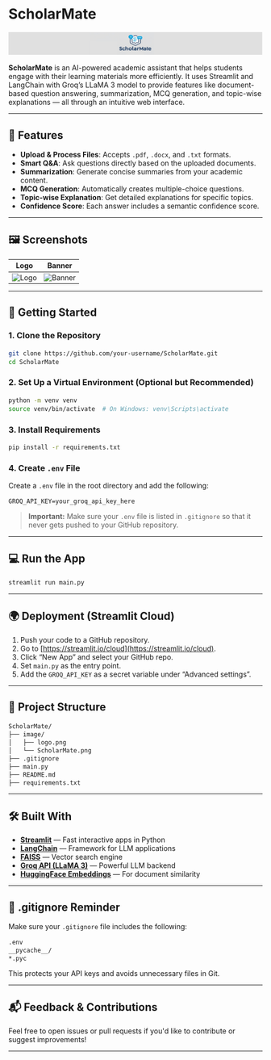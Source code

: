 # ScholarMate

![ScholarMate Banner](images/ScholarMate.png)

**ScholarMate** is an AI-powered academic assistant that helps students engage with their learning materials more efficiently. It uses Streamlit and LangChain with Groq’s LLaMA 3 model to provide features like document-based question answering, summarization, MCQ generation, and topic-wise explanations — all through an intuitive web interface.

---

## 📌 Features

- **Upload & Process Files**: Accepts `.pdf`, `.docx`, and `.txt` formats.
- **Smart Q&A**: Ask questions directly based on the uploaded documents.
- **Summarization**: Generate concise summaries from your academic content.
- **MCQ Generation**: Automatically creates multiple-choice questions.
- **Topic-wise Explanation**: Get detailed explanations for specific topics.
- **Confidence Score**: Each answer includes a semantic confidence score.

---

## 🖼️ Screenshots

| Logo                     | Banner                          |
|--------------------------|----------------------------------|
| ![Logo](image/logo.png)  | ![Banner](image/ScholarMate.png) |

---

## 🚀 Getting Started

### 1. Clone the Repository

```bash
git clone https://github.com/your-username/ScholarMate.git
cd ScholarMate
```

### 2. Set Up a Virtual Environment (Optional but Recommended)

```bash
python -m venv venv
source venv/bin/activate  # On Windows: venv\Scripts\activate
```

### 3. Install Requirements

```bash
pip install -r requirements.txt
```

### 4. Create `.env` File

Create a `.env` file in the root directory and add the following:

```env
GROQ_API_KEY=your_groq_api_key_here
```

> **Important:** Make sure your `.env` file is listed in `.gitignore` so that it never gets pushed to your GitHub repository.

---

## 💻 Run the App

```bash
streamlit run main.py
```

---

## 🌍 Deployment (Streamlit Cloud)

1. Push your code to a GitHub repository.
2. Go to [https://streamlit.io/cloud](https://streamlit.io/cloud).
3. Click “New App” and select your GitHub repo.
4. Set `main.py` as the entry point.
5. Add the `GROQ_API_KEY` as a secret variable under “Advanced settings”.

---

## 📂 Project Structure

```
ScholarMate/
├── image/
│   ├── logo.png
│   └── ScholarMate.png
├── .gitignore
├── main.py
├── README.md
├── requirements.txt
```

---

## 🛠️ Built With

- **[Streamlit](https://streamlit.io/)** — Fast interactive apps in Python
- **[LangChain](https://www.langchain.com/)** — Framework for LLM applications
- **[FAISS](https://github.com/facebookresearch/faiss)** — Vector search engine
- **[Groq API (LLaMA 3)](https://console.groq.com/)** — Powerful LLM backend
- **[HuggingFace Embeddings](https://huggingface.co/sentence-transformers/all-MiniLM-L6-v2)** — For document similarity

---

## 🙈 .gitignore Reminder

Make sure your `.gitignore` file includes the following:

```
.env
__pycache__/
*.pyc
```

This protects your API keys and avoids unnecessary files in Git.

---

## 📬 Feedback & Contributions

Feel free to open issues or pull requests if you'd like to contribute or suggest improvements!

---
